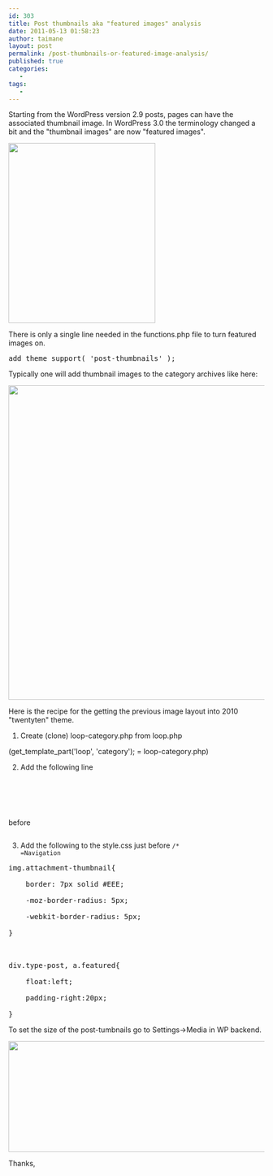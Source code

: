 ```yaml
---
id: 303
title: Post thumbnails aka "featured images" analysis
date: 2011-05-13 01:58:23
author: taimane
layout: post
permalink: /post-thumbnails-or-featured-image-analysis/
published: true
categories:
   -
tags:
   -
---
```

Starting from the WordPress version 2.9 posts, pages can have the associated thumbnail image. In WordPress 3.0 the terminology changed a bit and the "thumbnail images" are now "featured images".

<img class="alignnone size-full wp-image-305" title="featuredimage" src="https://programming-review.com/wp-content/uploads/2011/05/featuredimage.png" alt="" width="289" height="354" />

There is only a single line needed in the functions.php file to turn featured images on.
<pre>add_theme_support( 'post-thumbnails' );</pre>

Typically one will add thumbnail images to the category archives like here:
<img src="https://programming-review.com/wp-content/uploads/2011/05/addingcategorythumbnails.png" alt="" title="addingcategorythumbnails" width="731" height="619" class="alignnone size-full wp-image-311" />

Here is the recipe for the getting the previous image layout into 2010 "twentyten" theme.

1. Create (clone) loop-category.php from loop.php
(get_template_part('loop', 'category'); = loop-category.php) 

2. Add the following line 
<pre><a class="featured">
<?php the_post_thumbnail( 'thumbnail' ); ?>
</a></pre>
before 
<pre><?php the_excerpt(); ?></pre>

3. Add the following to the style.css just before <code>/* =Navigation</code>
<pre>img.attachment-thumbnail{
	border: 7px solid #EEE;
	-moz-border-radius: 5px;
    -webkit-border-radius: 5px;
}

div.type-post, a.featured{
	float:left;
	padding-right:20px;
}</pre>


To set the size of the post-tumbnails go to Settings->Media in WP backend.

<img src="https://programming-review.com/wp-content/uploads/2011/05/settings-media.png" alt="" title="settings-media" width="733" height="218" class="alignnone size-full wp-image-309" />

Thanks,  

